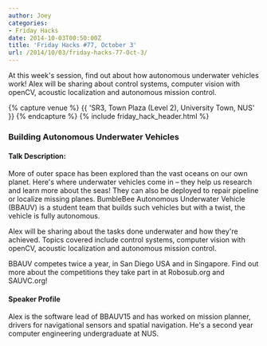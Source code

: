 ```yaml
---
author: Joey
categories:
- Friday Hacks
date: 2014-10-03T00:50:00Z
title: 'Friday Hacks #77, October 3'
url: /2014/10/03/friday-hacks-77-Oct-3/
---
```


At this week's session, find out about how autonomous underwater vehicles work! Alex will be sharing about control systems, computer vision with openCV, acoustic localization and autonomous mission control.

{% capture venue %}
    {{ 'SR3, Town Plaza (Level 2), University Town, NUS' }}
{% endcapture %}
{% include friday_hack_header.html %}


### Building Autonomous Underwater Vehicles

#### Talk Description:

More of outer space has been explored than the vast oceans on our own planet. Here's where underwater vehicles come in – they help us research and learn more about the seas! They can also be deployed to repair pipeline or localize missing planes. BumbleBee Autonomous Underwater Vehicle (BBAUV) is a student team that builds such vehicles but with a twist, the vehicle is fully autonomous.

Alex will be sharing about the tasks done underwater and how they're achieved. Topics covered include control systems, computer vision with openCV, acoustic localization and autonomous mission control.

BBAUV competes twice a year, in San Diego USA and in Singapore. Find out more about the competitions they take part in at Robosub.org and SAUVC.org!

#### Speaker Profile

Alex is the software lead of BBAUV15 and has worked on mission planner, drivers for navigational sensors and spatial navigation. He's a second year computer engineering undergraduate at NUS.
